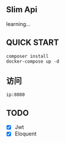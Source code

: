 ## Slim Api

learning...

## QUICK START
	composer install
	docker-compose up -d

## 访问
	ip:8080

## TODO
- [x] Jwt
- [x] Eloquent